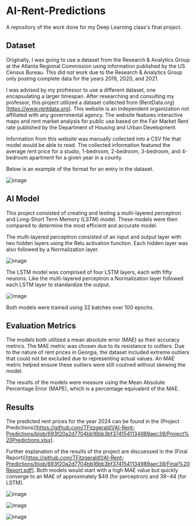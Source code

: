 # AI-Rent-Predictions
A repository of the work done for my Deep Learning class's final project.

## Dataset
Originally, I was going to use a dataset from the Research & Analytics Group at the Atlanta Regional Commission using information published by the US Census Bureau. This did not work due to the Research & Analytics Group only posting complete data for the years 2019, 2020, and 2021.

I was advised by my profressor to use a different dataset, one encapsulating a larger timespan. After researching and consulting my professor, this project utilized a dataset collected from (RentData.org)[https://www.rentdata.org]. This website is an independent organization not affiliated with any governmental agency. The website features interactive maps and rent market analysis for public use based on the Fair Market Rent rate published by the Department of Housing and Urban Development. 

Information from this website was manually collected into a CSV file that model would be able to read. The collected information featured the average rent price for a studio, 1-bedroom, 2-bedroom, 3-bedroom, and 4-bedroom apartment for a given year in a county.

Below is an example of the format for an entry in the dataset.

![image](https://github.com/user-attachments/assets/fb8218a8-2738-41ba-bc1c-a50a89c40233)

## AI Model
This project consisted of creating and testing a multi-layered perceptron and Long-Short Term Memory (LSTM) model. These models were then compared to determine the most efficient and accurate model. 

The multi-layered perceptron consisted of an input and output layer with two hidden layers using the Relu activation function. Each hidden layer was also followed by a Normalization layer. 

![image](https://github.com/user-attachments/assets/0356a7c9-a643-4064-afb5-bbffab7ff7a9)

The LSTM model was comprised of four LSTM layers, each with fifty neurons. Like the multi-layered perceptron a Normalization layer followed each LSTM layer to standardize the output. 

![image](https://github.com/user-attachments/assets/c7627fde-2dec-4ded-803a-db0521ff8bfb)

Both models were trained using 32 batches over 100 epochs.

## Evaluation Metrics
The models both utilized a mean absolute error (MAE) as their accuracy metrics. The MAE metric was chosen due to its resistance to outliers. Due to the nature of rent prices in Georgia, the dataset included extreme outliers that could not be excluded due to representing actual values. An MAE metric helped ensure these outliers were still coutned without skewing the model.

The results of the models were measure using the Mean Absolute Percentage Error (MAPE), which is a percentage equivalent of the MAE. 

## Results
The predicted rent prices for the year 2024 can be found in the (Project Predictions)[https://github.com/TFitzgerald1/AI-Rent-Predictions/blob/693f20a2d7704bb16bb3bf3741541134989aec39/Project%20Predictions.xlsx].

Further explanation of the results of the project are discuessed in the (Final Report)[https://github.com/TFitzgerald1/AI-Rent-Predictions/blob/693f20a2d7704bb16bb3bf3741541134989aec39/Final%20Report.pdf]. Both models would start with a high MAE value but quickly converge to an MAE of approximately $49 (for perceptron) and $39-$44 (for LSTM).

![image](https://github.com/user-attachments/assets/c6c838f8-58f5-43fc-9558-c9104daa6781)

![image](https://github.com/user-attachments/assets/3c92e5b0-796b-4224-95c7-182b1a4f263c)

![image](https://github.com/user-attachments/assets/1cf36bf5-3acf-4917-a54e-91ad6ef4f51b)
